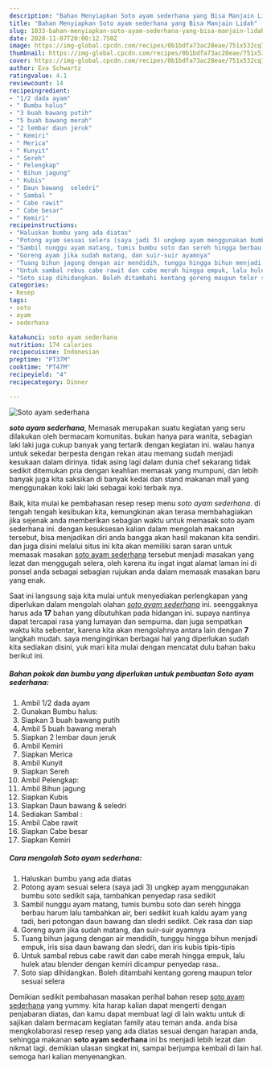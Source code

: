 ```yaml
---
description: "Bahan Menyiapkan Soto ayam sederhana yang Bisa Manjain Lidah"
title: "Bahan Menyiapkan Soto ayam sederhana yang Bisa Manjain Lidah"
slug: 1033-bahan-menyiapkan-soto-ayam-sederhana-yang-bisa-manjain-lidah
date: 2020-11-07T20:00:12.750Z
image: https://img-global.cpcdn.com/recipes/0b1bdfa73ac28eae/751x532cq70/soto-ayam-sederhana-foto-resep-utama.jpg
thumbnail: https://img-global.cpcdn.com/recipes/0b1bdfa73ac28eae/751x532cq70/soto-ayam-sederhana-foto-resep-utama.jpg
cover: https://img-global.cpcdn.com/recipes/0b1bdfa73ac28eae/751x532cq70/soto-ayam-sederhana-foto-resep-utama.jpg
author: Eva Schwartz
ratingvalue: 4.1
reviewcount: 14
recipeingredient:
- "1/2 dada ayam"
- " Bumbu halus"
- "3 buah bawang putih"
- "5 buah bawang merah"
- "2 lembar daun jeruk"
- " Kemiri"
- " Merica"
- " Kunyit"
- " Sereh"
- " Pelengkap"
- " Bihun jagung"
- " Kubis"
- " Daun bawang  seledri"
- " Sambal "
- " Cabe rawit"
- " Cabe besar"
- " Kemiri"
recipeinstructions:
- "Haluskan bumbu yang ada diatas"
- "Potong ayam sesuai selera (saya jadi 3) ungkep ayam menggunakan bumbu soto sedikit saja, tambahkan penyedap rasa sedikit"
- "Sambil nunggu ayam matang, tumis bumbu soto dan sereh hingga berbau harum lalu tambahkan air, beri sedikit kuah kaldu ayam yang tadi, beri potongan daun bawang dan sledri sedikit. Cek rasa dan siap"
- "Goreng ayam jika sudah matang, dan suir-suir ayamnya"
- "Tuang bihun jagung dengan air mendidih, tunggu hingga bihun menjadi empuk, iris sisa daun bawang dan sledri, dan iris kubis tipis-tipis"
- "Untuk sambal rebus cabe rawit dan cabe merah hingga empuk, lalu hulek atau blender dengan kemiri dicampur penyedap rasa.."
- "Soto siap dihidangkan. Boleh ditambahi kentang goreng maupun telor sesuai selera"
categories:
- Resep
tags:
- soto
- ayam
- sederhana

katakunci: soto ayam sederhana 
nutrition: 174 calories
recipecuisine: Indonesian
preptime: "PT37M"
cooktime: "PT47M"
recipeyield: "4"
recipecategory: Dinner

---
```



![Soto ayam sederhana](https://img-global.cpcdn.com/recipes/0b1bdfa73ac28eae/751x532cq70/soto-ayam-sederhana-foto-resep-utama.jpg)

<b><i>soto ayam sederhana</i></b>, Memasak merupakan suatu kegiatan yang seru dilakukan oleh bermacam komunitas. bukan hanya para wanita, sebagian laki laki juga cukup banyak yang tertarik dengan kegiatan ini. walau hanya untuk sekedar berpesta dengan rekan atau memang sudah menjadi kesukaan dalam dirinya. tidak asing lagi dalam dunia chef sekarang tidak sedikit ditemukan pria dengan keahlian memasak yang mumpuni, dan lebih banyak juga kita saksikan di banyak kedai dan stand makanan mall yang menggunakan koki laki laki sebagai koki terbaik nya.



Baik, kita mulai ke pembahasan resep resep menu <i>soto ayam sederhana</i>. di tengah tengah kesibukan kita, kemungkinan akan terasa membahagiakan jika sejenak anda memberikan sebagian waktu untuk memasak soto ayam sederhana ini. dengan kesuksesan kalian dalam mengolah makanan tersebut, bisa menjadikan diri anda bangga akan hasil makanan kita sendiri. dan juga disini melalui situs ini kita akan memiliki saran saran untuk memasak masakan <u>soto ayam sederhana</u> tersebut menjadi masakan yang lezat dan menggugah selera, oleh karena itu ingat ingat alamat laman ini di ponsel anda sebagai sebagian rujukan anda dalam memasak masakan baru yang enak.


Saat ini langsung saja kita mulai untuk menyediakan perlengkapan yang diperlukan dalam mengolah olahan <u><i>soto ayam sederhana</i></u> ini. seenggaknya harus ada <b>17</b> bahan yang dibutuhkan pada hidangan ini. supaya nantinya dapat tercapai rasa yang lumayan dan sempurna. dan juga sempatkan waktu kita sebentar, karena kita akan mengolahnya antara lain dengan <b>7</b> langkah mudah. saya menginginkan berbagai hal yang diperlukan sudah kita sediakan disini, yuk mari kita mulai dengan mencatat dulu bahan baku berikut ini.

<!--inarticleads1-->

##### Bahan pokok dan bumbu yang diperlukan untuk pembuatan Soto ayam sederhana:

1. Ambil 1/2 dada ayam
1. Gunakan  Bumbu halus:
1. Siapkan 3 buah bawang putih
1. Ambil 5 buah bawang merah
1. Siapkan 2 lembar daun jeruk
1. Ambil  Kemiri
1. Siapkan  Merica
1. Ambil  Kunyit
1. Siapkan  Sereh
1. Ambil  Pelengkap:
1. Ambil  Bihun jagung
1. Siapkan  Kubis
1. Siapkan  Daun bawang &amp; seledri
1. Sediakan  Sambal :
1. Ambil  Cabe rawit
1. Siapkan  Cabe besar
1. Siapkan  Kemiri




<!--inarticleads2-->

##### Cara mengolah Soto ayam sederhana:

1. Haluskan bumbu yang ada diatas
1. Potong ayam sesuai selera (saya jadi 3) ungkep ayam menggunakan bumbu soto sedikit saja, tambahkan penyedap rasa sedikit
1. Sambil nunggu ayam matang, tumis bumbu soto dan sereh hingga berbau harum lalu tambahkan air, beri sedikit kuah kaldu ayam yang tadi, beri potongan daun bawang dan sledri sedikit. Cek rasa dan siap
1. Goreng ayam jika sudah matang, dan suir-suir ayamnya
1. Tuang bihun jagung dengan air mendidih, tunggu hingga bihun menjadi empuk, iris sisa daun bawang dan sledri, dan iris kubis tipis-tipis
1. Untuk sambal rebus cabe rawit dan cabe merah hingga empuk, lalu hulek atau blender dengan kemiri dicampur penyedap rasa..
1. Soto siap dihidangkan. Boleh ditambahi kentang goreng maupun telor sesuai selera




Demikian sedikit pembahasan masakan perihal bahan resep <u>soto ayam sederhana</u> yang yummy. kita harap kalian dapat mengerti dengan penjabaran diatas, dan kamu dapat membuat lagi di lain waktu untuk di sajikan dalam bermacam kegiatan family atau teman anda. anda bisa mengkolaborasi resep resep yang ada diatas sesuai dengan harapan anda, sehingga makanan <b>soto ayam sederhana</b> ini bs menjadi lebih lezat dan nikmat lagi. demikian ulasan singkat ini, sampai berjumpa kembali di lain hal. semoga hari kalian menyenangkan.
